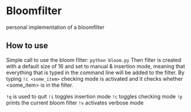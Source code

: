 # Bloomfilter
personal implementation of a bloomfilter


## How to use
Simple call to use the bloom filter:
```python bloom.py```
Then filter is created with a default size of 16 and set to manual & insertion mode, meaning that everything that is typed in the command line will be added to the filter.
By typing ```!c <some_item>``` checking mode is activated and it checks whether <some_item> is in the filter.


```!q``` is used to quit
```!i``` toggles insertion mode
```!c``` toggles checking mode
```!p``` prints the current bloom filter
```!v``` activates verbose mode
